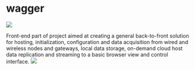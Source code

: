 # wagger
<!-- [![Watch the video](https://i.imgur.com/vKb2F1B.png)](https://drive.google.com/open?id=1D-FsUaLIGC_kvwJi002GezC3-dXiR3s_) -->
[![](https://drive.google.com/open?id=1KZQRGU4EwSu6-NQWGOy9lfdbmKzJP1-r)](cloud/client/images/labremote_poc.mp4)
<!-- ![](cloud/client/images/0.png) -->
Front-end part of project aimed at creating a general back-to-front solution for hosting, initialization, configuration and data acquisition from wired and wireless nodes and gateways, local data storage, on-demand cloud host data replication and streaming to a basic browser view and control interface.
![](cloud/client/images/4.png)
<dl>
  <!-- <dt>Definition list</dt> -->
  <!-- <dd>Is something people use sometimes.</dd> -->
  <!-- <dt>Markdown in HTML</dt> -->
  <!-- <dd>Use HTML <em>tags</em>.</dd> -->
</dl>
